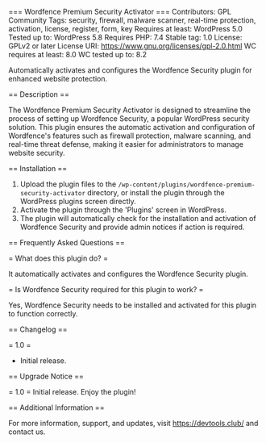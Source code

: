 === Wordfence Premium Security Activator ===
Contributors: GPL Community
Tags: security, firewall, malware scanner, real-time protection, activation, license, register, form, key
Requires at least: WordPress 5.0
Tested up to: WordPress 5.8
Requires PHP: 7.4
Stable tag: 1.0
License: GPLv2 or later
License URI: https://www.gnu.org/licenses/gpl-2.0.html
WC requires at least: 8.0
WC tested up to: 8.2

Automatically activates and configures the Wordfence Security plugin for enhanced website protection.

== Description ==

The Wordfence Premium Security Activator is designed to streamline the process of setting up Wordfence Security, a popular WordPress security solution. This plugin ensures the automatic activation and configuration of Wordfence's features such as firewall protection, malware scanning, and real-time threat defense, making it easier for administrators to manage website security.

== Installation ==

1. Upload the plugin files to the `/wp-content/plugins/wordfence-premium-security-activator` directory, or install the plugin through the WordPress plugins screen directly.
2. Activate the plugin through the 'Plugins' screen in WordPress.
3. The plugin will automatically check for the installation and activation of Wordfence Security and provide admin notices if action is required.

== Frequently Asked Questions ==

= What does this plugin do? =

It automatically activates and configures the Wordfence Security plugin.

= Is Wordfence Security required for this plugin to work? =

Yes, Wordfence Security needs to be installed and activated for this plugin to function correctly.

== Changelog ==

= 1.0 =
* Initial release.

== Upgrade Notice ==

= 1.0 =
Initial release. Enjoy the plugin!

== Additional Information ==

For more information, support, and updates, visit https://devtools.club/ and contact us.
